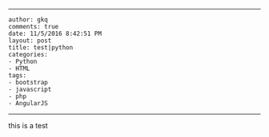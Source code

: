   ---
    author: gkq
    comments: true
    date: 11/5/2016 8:42:51 PM 
    layout: post
    title: test|python
    categories:
    - Python
    - HTML
    tags:
    - bootstrap
    - javascript
    - php
    - AngularJS
 ---
this is a test